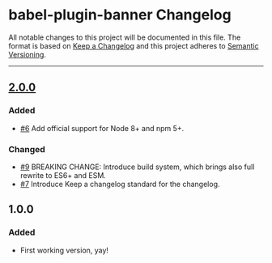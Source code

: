 # babel-plugin-banner Changelog

All notable changes to this project will be documented in this file.
The format is based on [Keep a Changelog](http://keepachangelog.com/)
and this project adheres to [Semantic Versioning](http://semver.org/).

---

## [2.0.0]
### Added
* [#6] Add official support for Node 8+ and npm 5+.

### Changed
* [#9] BREAKING CHANGE: Introduce build system, which brings also full rewrite to ES6+ and ESM.
* [#7] Introduce Keep a changelog standard for the changelog.

## 1.0.0
### Added
* First working version, yay!

[#6]: https://github.com/Comandeer/babel-plugin-banner/issues/6
[#7]: https://github.com/Comandeer/babel-plugin-banner/issues/7
[#9]: https://github.com/Comandeer/babel-plugin-banner/issues/9

[2.0.0]: https://github.com/Comandeer/babel-plugin-banner/compare/v1.0.0...v2.0.0
